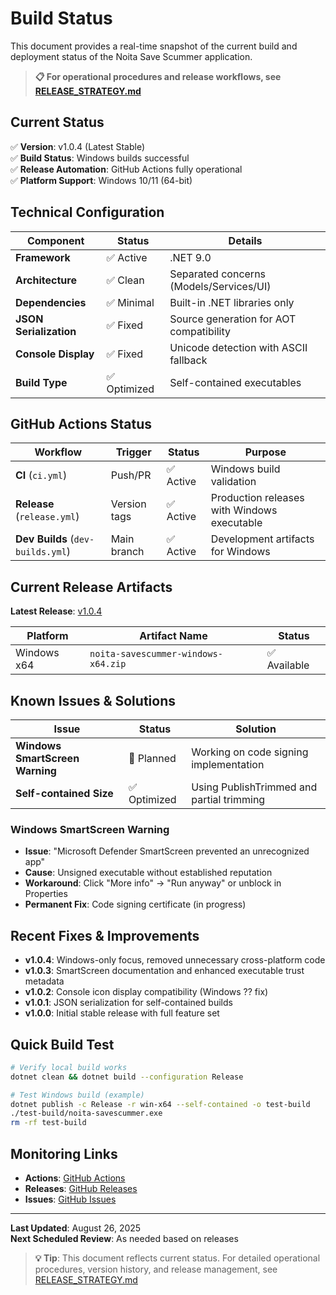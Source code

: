 # Build Status

This document provides a real-time snapshot of the current build and deployment status of the Noita Save Scummer application.

> **📋 For operational procedures and release workflows, see [RELEASE_STRATEGY.md](./RELEASE_STRATEGY.md)**

## Current Status

✅ **Version**: v1.0.4 (Latest Stable)  
✅ **Build Status**: Windows builds successful  
✅ **Release Automation**: GitHub Actions fully operational  
✅ **Platform Support**: Windows 10/11 (64-bit)  

## Technical Configuration

| Component | Status | Details |
|-----------|---------|---------|
| **Framework** | ✅ Active | .NET 9.0 |
| **Architecture** | ✅ Clean | Separated concerns (Models/Services/UI) |
| **Dependencies** | ✅ Minimal | Built-in .NET libraries only |
| **JSON Serialization** | ✅ Fixed | Source generation for AOT compatibility |
| **Console Display** | ✅ Fixed | Unicode detection with ASCII fallback |
| **Build Type** | ✅ Optimized | Self-contained executables |

## GitHub Actions Status

| Workflow | Trigger | Status | Purpose |
|----------|---------|---------|---------|
| **CI** (`ci.yml`) | Push/PR | ✅ Active | Windows build validation |
| **Release** (`release.yml`) | Version tags | ✅ Active | Production releases with Windows executable |
| **Dev Builds** (`dev-builds.yml`) | Main branch | ✅ Active | Development artifacts for Windows |

## Current Release Artifacts

**Latest Release**: [v1.0.4](https://github.com/colinmxs/noita-savescummer/releases/latest)

| Platform | Artifact Name | Status |
|----------|---------------|---------|
| Windows x64 | `noita-savescummer-windows-x64.zip` | ✅ Available |

## Known Issues & Solutions

| Issue | Status | Solution |
|-------|---------|----------|
| **Windows SmartScreen Warning** | 🔄 Planned | Working on code signing implementation |
| **Self-contained Size** | ✅ Optimized | Using PublishTrimmed and partial trimming |

### Windows SmartScreen Warning
- **Issue**: "Microsoft Defender SmartScreen prevented an unrecognized app" 
- **Cause**: Unsigned executable without established reputation
- **Workaround**: Click "More info" → "Run anyway" or unblock in Properties
- **Permanent Fix**: Code signing certificate (in progress)

## Recent Fixes & Improvements

- **v1.0.4**: Windows-only focus, removed unnecessary cross-platform code
- **v1.0.3**: SmartScreen documentation and enhanced executable trust metadata
- **v1.0.2**: Console icon display compatibility (Windows ?? fix)
- **v1.0.1**: JSON serialization for self-contained builds
- **v1.0.0**: Initial stable release with full feature set

## Quick Build Test

```bash
# Verify local build works
dotnet clean && dotnet build --configuration Release

# Test Windows build (example)
dotnet publish -c Release -r win-x64 --self-contained -o test-build
./test-build/noita-savescummer.exe
rm -rf test-build
```

## Monitoring Links

- **Actions**: [GitHub Actions](https://github.com/colinmxs/noita-savescummer/actions)
- **Releases**: [GitHub Releases](https://github.com/colinmxs/noita-savescummer/releases)
- **Issues**: [GitHub Issues](https://github.com/colinmxs/noita-savescummer/issues)

---

**Last Updated**: August 26, 2025  
**Next Scheduled Review**: As needed based on releases

> **💡 Tip**: This document reflects current status. For detailed operational procedures, version history, and release management, see [RELEASE_STRATEGY.md](./RELEASE_STRATEGY.md)
